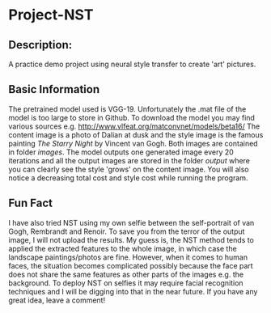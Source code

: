 # Project-NST
## Description: 
A practice demo project using neural style transfer to create 'art' pictures.
## Basic Information
The pretrained model used is VGG-19. Unfortunately the .mat file of the model is too large to store in Github.
To download the model you may find various sources e.g. http://www.vlfeat.org/matconvnet/models/beta16/
The content image is a photo of Dalian at dusk and the style image is the famous painting *The Starry Night* by Vincent van Gogh. Both images are contained in folder *images*.
The model outputs one generated image every 20 iterations and all the output images are stored in the folder *output* where you can clearly see the style 'grows' on the content image. You will also notice a decreasing total cost and style cost while running the program.

## Fun Fact
I have also tried NST using my own selfie between the self-portrait of van Gogh, Rembrandt and Renoir. To save you from the terror of the output image, I will not upload the results. My guess is, the NST method tends to applied the extracted features to the whole image, in which case the landscape paintings/photos are fine. However, when it comes to human faces, the situation becomes complicated possibly because the face part does not share the same features as other parts of the images e.g. the background. To deploy NST on selfies it may require facial recognition techniques and I will be digging into that in the near future. If you have any great idea, leave a comment!
